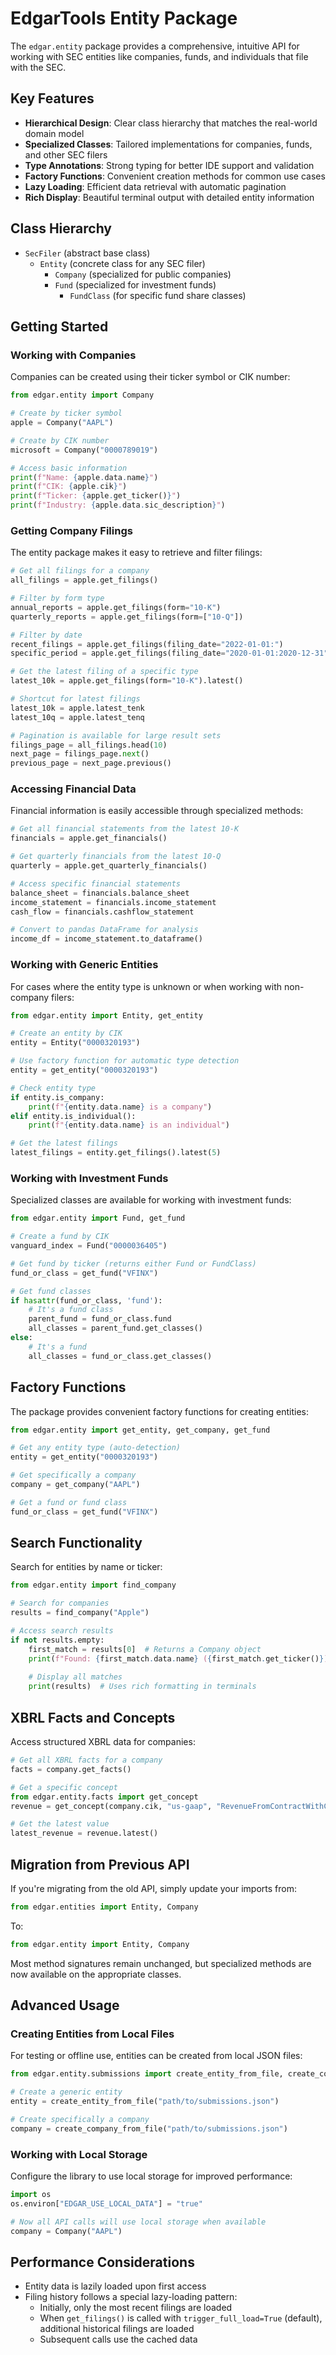 # EdgarTools Entity Package

The `edgar.entity` package provides a comprehensive, intuitive API for working with SEC entities like companies, funds, and individuals that file with the SEC.

## Key Features

- **Hierarchical Design**: Clear class hierarchy that matches the real-world domain model
- **Specialized Classes**: Tailored implementations for companies, funds, and other SEC filers
- **Type Annotations**: Strong typing for better IDE support and validation
- **Factory Functions**: Convenient creation methods for common use cases
- **Lazy Loading**: Efficient data retrieval with automatic pagination
- **Rich Display**: Beautiful terminal output with detailed entity information

## Class Hierarchy

- `SecFiler` (abstract base class)
  - `Entity` (concrete class for any SEC filer)
    - `Company` (specialized for public companies)
    - `Fund` (specialized for investment funds)
      - `FundClass` (for specific fund share classes)

## Getting Started

### Working with Companies

Companies can be created using their ticker symbol or CIK number:

```python
from edgar.entity import Company

# Create by ticker symbol
apple = Company("AAPL")

# Create by CIK number
microsoft = Company("0000789019")

# Access basic information
print(f"Name: {apple.data.name}")
print(f"CIK: {apple.cik}")
print(f"Ticker: {apple.get_ticker()}")
print(f"Industry: {apple.data.sic_description}")
```

### Getting Company Filings

The entity package makes it easy to retrieve and filter filings:

```python
# Get all filings for a company
all_filings = apple.get_filings()

# Filter by form type
annual_reports = apple.get_filings(form="10-K")
quarterly_reports = apple.get_filings(form=["10-Q"])

# Filter by date
recent_filings = apple.get_filings(filing_date="2022-01-01:")
specific_period = apple.get_filings(filing_date="2020-01-01:2020-12-31")

# Get the latest filing of a specific type
latest_10k = apple.get_filings(form="10-K").latest()

# Shortcut for latest filings
latest_10k = apple.latest_tenk
latest_10q = apple.latest_tenq

# Pagination is available for large result sets
filings_page = all_filings.head(10)
next_page = filings_page.next()
previous_page = next_page.previous()
```

### Accessing Financial Data

Financial information is easily accessible through specialized methods:

```python
# Get all financial statements from the latest 10-K
financials = apple.get_financials()

# Get quarterly financials from the latest 10-Q
quarterly = apple.get_quarterly_financials()

# Access specific financial statements
balance_sheet = financials.balance_sheet
income_statement = financials.income_statement
cash_flow = financials.cashflow_statement

# Convert to pandas DataFrame for analysis
income_df = income_statement.to_dataframe()
```

### Working with Generic Entities

For cases where the entity type is unknown or when working with non-company filers:

```python
from edgar.entity import Entity, get_entity

# Create an entity by CIK
entity = Entity("0000320193")

# Use factory function for automatic type detection
entity = get_entity("0000320193")

# Check entity type
if entity.is_company:
    print(f"{entity.data.name} is a company")
elif entity.is_individual():
    print(f"{entity.data.name} is an individual")

# Get the latest filings
latest_filings = entity.get_filings().latest(5)
```

### Working with Investment Funds

Specialized classes are available for working with investment funds:

```python
from edgar.entity import Fund, get_fund

# Create a fund by CIK
vanguard_index = Fund("0000036405")

# Get fund by ticker (returns either Fund or FundClass)
fund_or_class = get_fund("VFINX")

# Get fund classes
if hasattr(fund_or_class, 'fund'):
    # It's a fund class
    parent_fund = fund_or_class.fund
    all_classes = parent_fund.get_classes()
else:
    # It's a fund
    all_classes = fund_or_class.get_classes()
```

## Factory Functions

The package provides convenient factory functions for creating entities:

```python
from edgar.entity import get_entity, get_company, get_fund

# Get any entity type (auto-detection)
entity = get_entity("0000320193")

# Get specifically a company
company = get_company("AAPL")

# Get a fund or fund class
fund_or_class = get_fund("VFINX")
```

## Search Functionality

Search for entities by name or ticker:

```python
from edgar.entity import find_company

# Search for companies
results = find_company("Apple")

# Access search results
if not results.empty:
    first_match = results[0]  # Returns a Company object
    print(f"Found: {first_match.data.name} ({first_match.get_ticker()})")
    
    # Display all matches
    print(results)  # Uses rich formatting in terminals
```

## XBRL Facts and Concepts

Access structured XBRL data for companies:

```python
# Get all XBRL facts for a company
facts = company.get_facts()

# Get a specific concept
from edgar.entity.facts import get_concept
revenue = get_concept(company.cik, "us-gaap", "RevenueFromContractWithCustomerExcludingAssessedTax")

# Get the latest value
latest_revenue = revenue.latest()
```

## Migration from Previous API

If you're migrating from the old API, simply update your imports from:

```python
from edgar.entities import Entity, Company
```

To:

```python
from edgar.entity import Entity, Company
```

Most method signatures remain unchanged, but specialized methods are now available on the appropriate classes.

## Advanced Usage

### Creating Entities from Local Files

For testing or offline use, entities can be created from local JSON files:

```python
from edgar.entity.submissions import create_entity_from_file, create_company_from_file

# Create a generic entity
entity = create_entity_from_file("path/to/submissions.json")

# Create specifically a company
company = create_company_from_file("path/to/submissions.json")
```

### Working with Local Storage

Configure the library to use local storage for improved performance:

```python
import os
os.environ["EDGAR_USE_LOCAL_DATA"] = "true"

# Now all API calls will use local storage when available
company = Company("AAPL")
```

## Performance Considerations

- Entity data is lazily loaded upon first access
- Filing history follows a special lazy-loading pattern:
  - Initially, only the most recent filings are loaded
  - When `get_filings()` is called with `trigger_full_load=True` (default), additional historical filings are loaded
  - Subsequent calls use the cached data